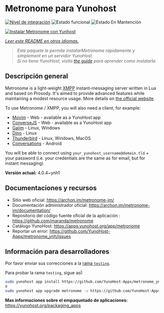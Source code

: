 <!--
Este archivo README esta generado automaticamente<https://github.com/YunoHost/apps/tree/master/tools/readme_generator>
No se debe editar a mano.
-->

# Metronome para Yunohost

[![Nivel de integración](https://apps.yunohost.org/badge/integration/metronome)](https://ci-apps.yunohost.org/ci/apps/metronome/)
![Estado funcional](https://apps.yunohost.org/badge/state/metronome)
![Estado En Mantención](https://apps.yunohost.org/badge/maintained/metronome)

[![Instalar Metronome con Yunhost](https://install-app.yunohost.org/install-with-yunohost.svg)](https://install-app.yunohost.org/?app=metronome)

*[Leer este README en otros idiomas.](./ALL_README.md)*

> *Este paquete le permite instalarMetronome rapidamente y simplement en un servidor YunoHost.*  
> *Si no tiene YunoHost, visita [the guide](https://yunohost.org/install) para aprender como instalarla.*

## Descripción general

Metronome is a light-weight [XMPP](https://en.wikipedia.org/wiki/XMPP) instant-messaging server written in Lua and based on Prosody. It's aimed to provide advanced features while maintaining a modest resource usage. More details on [the official website](https://archon.im/metronome-im/).

To use Metronome / XMPP, you will also need a client, for example:

- [Movim](https://movim.eu) - Web - available as a YunoHost app
- [ConverseJS](https://conversejs.org) - Web - available as a YunoHost app
- [Gajim](https://gajim.org/) - Linux, Windows
- [Dino](https://dino.im) - Linux
- [Thunderbird](https://www.thunderbird.net/fr/) - Linux, Windows, MacOS
- [Conversations](https://conversations.im/) - Android

You will be able to connect using `your_yunohost_username@domain.tld` + your password (i.e. your credentials are the same as for email, but for instant messaging)


**Versión actual:** 4.0.4~ynh1
## Documentaciones y recursos

- Sitio web oficial: <https://archon.im/metronome-im/>
- Documentación administrador oficial: <https://archon.im/metronome-im/documentation/>
- Repositorio del código fuente oficial de la aplicación : <https://github.com/maranda/metronome>
- Catálogo YunoHost: <https://apps.yunohost.org/app/metronome>
- Reportar un error: <https://github.com/YunoHost-Apps/metronome_ynh/issues>

## Información para desarrolladores

Por favor enviar sus correcciones a la [rama `testing`](https://github.com/YunoHost-Apps/metronome_ynh/tree/testing).

Para probar la rama `testing`, sigue asÍ:

```bash
sudo yunohost app install https://github.com/YunoHost-Apps/metronome_ynh/tree/testing --debug
o
sudo yunohost app upgrade metronome -u https://github.com/YunoHost-Apps/metronome_ynh/tree/testing --debug
```

**Mas informaciones sobre el empaquetado de aplicaciones:** <https://yunohost.org/packaging_apps>
